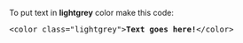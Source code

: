 To put text in <b>lightgrey</b> color make this code:
<pre>&lt;color class="lightgrey"&gt;<b>Text goes here!</b>&lt;/color&gt;</pre>
